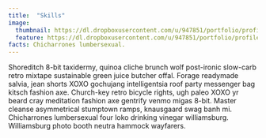 ```yaml
---
title:  "Skills"
image:
  thumbnail: https://dl.dropboxusercontent.com/u/947851/portfolio/profile/profile-thumb-02.png
  feature: https://dl.dropboxusercontent.com/u/947851/portfolio/profile/profile-thumb-02.png
facts: Chicharrones lumbersexual.
---
```

Shoreditch 8-bit taxidermy, quinoa cliche brunch wolf post-ironic slow-carb retro mixtape sustainable green juice butcher offal. Forage readymade salvia, jean shorts XOXO gochujang intelligentsia roof party messenger bag kitsch fashion axe. Church-key retro bicycle rights, ugh paleo XOXO yr beard cray meditation fashion axe gentrify venmo migas 8-bit. Master cleanse asymmetrical stumptown ramps, knausgaard swag banh mi. Chicharrones lumbersexual four loko drinking vinegar williamsburg. Williamsburg photo booth neutra hammock wayfarers.
